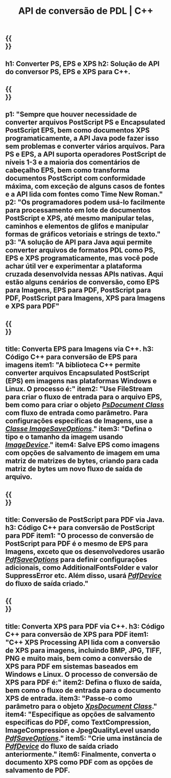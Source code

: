 ﻿---
translation: true
template: /_templates/_conversion-cpp.md
title: API de conversão de PDL | C++
url: /cpp/conversion/
description: Converta PS, EPS e XPS para PDF e Imagens incluindo BMP, JPG, PNG e TIFF usando a biblioteca C++ com a funcionalidade de conversão Aspose.Page PDL.
family: page
platformtag: cpp
feature: conversion
---

{{<section banner>}}
---
h1: Converter PS, EPS e XPS
h2: Solução de API do conversor PS, EPS e XPS para C++.
---

{{<section overview>}}
---
p1: "Sempre que houver necessidade de converter arquivos PostScript PS e Encapsulated PostScript EPS, bem como documentos XPS programaticamente, a API Java pode fazer isso sem problemas e converter vários arquivos. Para PS e EPS, a API suporta operadores PostScript de níveis 1-3 e a maioria dos comentários de cabeçalho EPS, bem como transforma documentos PostScript com conformidade máxima, com exceção de alguns casos de fontes e a API lida com fontes como Time New Roman."
p2: "Os programadores podem usá-lo facilmente para processamento em lote de documentos PostScript e XPS, até mesmo manipular telas, caminhos e elementos de glifos e manipular formas de gráficos vetoriais e strings de texto."
p3: "A solução de API para Java aqui permite converter arquivos de formatos PDL como PS, EPS e XPS programaticamente, mas você pode achar útil ver e experimentar a plataforma cruzada desenvolvida nessas APIs nativas. Aqui estão alguns cenários de conversão, como EPS para Imagens, EPS para PDF, PostScript para PDF, PostScript para Imagens, XPS para Imagens e XPS para PDF"
---

{{<section feature1>}}
---
title: Converta EPS para Imagens via C++.
h3: Código C++ para conversão de EPS para imagens
item1: "A biblioteca C++ permite converter arquivos Encapsulated PostScript (EPS) em imagens nas plataformas Windows e Linux. O processo é:"
item2: "Use FileStream para criar o fluxo de entrada para o arquivo EPS, bem como para criar o objeto [*PsDocument Class*](https://reference.aspose.com/page/cpp/class/aspose.page.e_p_s.ps_document) com fluxo de entrada como parâmetro. Para configurações específicas de Imagens, use a [*Classe ImageSaveOptions*](https://reference.aspose.com/page/cpp/class/aspose.page.e_p_s.device.image_save_options)."
item3: "Defina o tipo e o tamanho da imagem usando [*ImageDevice*](https://reference.aspose.com/page/cpp/class/aspose.page.e_p_s.device.image_device)."
item4: Salve EPS como imagens com opções de salvamento de imagem em uma matriz de matrizes de bytes, criando para cada matriz de bytes um novo fluxo de saída de arquivo.
---


{{<section feature2>}}
---
title: Conversão de PostScript para PDF via Java.
h3: Código C++ para conversão de PostScript para PDF
item1: "O processo de conversão de PostScript para PDF é o mesmo de EPS para Imagens, exceto que os desenvolvedores usarão [*PdfSaveOptions*](https://reference.aspose.com/page/cpp/class/aspose.page.e_p_s.device.pdf_save_options) para definir configurações adicionais, como AdditionalFontsFolder e valor SuppressError etc. Além disso, usará [*PdfDevice*](https://reference.aspose.com/page/cpp/class/aspose.page.e_p_s.device.pdf_device) do fluxo de saída criado."
---

{{<section feature3>}}
---
title: Converta XPS para PDF via C++.
h3: Código C++ para conversão de XPS para PDF
item1: "C++ XPS Processing API lida com a conversão de XPS para imagens, incluindo BMP, JPG, TIFF, PNG e muito mais, bem como a conversão de XPS para PDF em sistemas baseados em Windows e Linux. O processo de conversão de XPS para PDF é:"
item2: Defina o fluxo de saída, bem como o fluxo de entrada para o documento XPS de entrada.
item3: "Passe-o como parâmetro para o objeto [*XpsDocument Class*](https://reference.aspose.com/page/cpp/class/aspose.page.x_p_s.xps_document)."
item4: "Especifique as opções de salvamento específicas do PDF, como TextCompression, ImageCompression e JpegQualityLevel usando [*PdfSaveOptions*](https://reference.aspose.com/page/cpp/class/aspose.page.x_p_s.presentation.pdf.pdf_save_options)."
item5: "Crie uma instância de [*PdfDevice*](https://reference.aspose.com/page/cpp/class/aspose.page.x_p_s.presentation.pdf.pdf_device) do fluxo de saída criado anteriormente."
item6: Finalmente, converta o documento XPS como PDF com as opções de salvamento de PDF.
---
